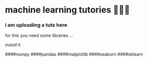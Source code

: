 # machine learning tutories 👩🏻‍💻

<h3> i am uploading a tuts here </h3>

 for this you need some libraries ...
 
 *install* it
 
 ####numpy 
 ####pandas
 ####matplotlib
 ####seaborn 
 ####sklearn
 
